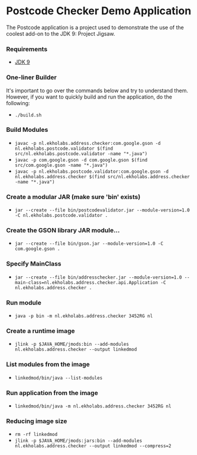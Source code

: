 # Postcode Checker Demo Application

The Postcode application is a project used to demonstrate the use of the coolest add-on to the JDK 9: Project Jigsaw.

### Requirements

  - [JDK 9](http://jdk.java.net/9/)

### One-liner Builder

It's important to go over the commands below and try to understand them. However, if you want to quickly build and run the application, do the following:

  - ```./build.sh```

### Build Modules

  - ```javac -p nl.ekholabs.address.checker:com.google.gson -d nl.ekholabs.postcode.validator $(find src/nl.ekholabs.postcode.validator -name "*.java")```
  - ```javac -p com.google.gson -d com.google.gson $(find src/com.google.gson -name "*.java")```
  - ```javac -p nl.ekholabs.postcode.validator:com.google.gson -d nl.ekholabs.address.checker $(find src/nl.ekholabs.address.checker -name "*.java")```

### Create a modular JAR (make sure 'bin' exists)

  - ```jar --create --file bin/postcodevalidator.jar --module-version=1.0 -C nl.ekholabs.postcode.validator .```

### Create the GSON library JAR module...

  - ```jar --create --file bin/gson.jar --module-version=1.0 -C com.google.gson .```

### Specify MainClass

  - ```jar --create --file bin/addresschecker.jar --module-version=1.0 --main-class=nl.ekholabs.address.checker.api.Application -C nl.ekholabs.address.checker .```

### Run module

  - ```java -p bin -m nl.ekholabs.address.checker 3452RG nl```

### Create a runtime image

  - ```jlink -p $JAVA_HOME/jmods:bin --add-modules nl.ekholabs.address.checker --output linkedmod```

### List modules from the image

  - ```linkedmod/bin/java --list-modules```

### Run application from the image

  - ```linkedmod/bin/java -m nl.ekholabs.address.checker 3452RG nl```

### Reducing image size

  - ```rm -rf linkedmod```
  - ```jlink -p $JAVA_HOME/jmods:jars:bin --add-modules nl.ekholabs.address.checker --output linkedmod --compress=2```
